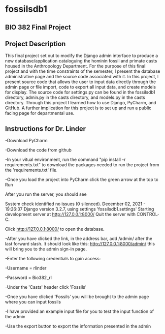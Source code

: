 # fossilsdb1
## BIO 382 Final Project
## Project Description
This final project set out to modify the Django admin interface to produce a new database/application cataloguing the hominin fossil and primate casts housed in the Anthropology Department. For the purpose of this final project and with the time constraints of the semester, I present the database administrative page and the source code associated with it. In this project, I present source code that allows the user to input data directly through the admin page or file import, code to export all input data, and create models for display. The source code for settings.py can be found in the fossilsdb1 directory, admin.py in the casts directory, and models.py in the casts directory. Through this project I learned how to use Django, PyCharm, and GitHub. A further implication for this project is to set up and run a public facing page for departmental use.
## Instructions for Dr. Linder
-Download PyCharm

-Download the code from github

-In your vitual environment, run the command "pip install -r requirements.txt" to download the packages needed to run the project from the 'requirements.txt' file.

-Once you load the project into PyCharm click the green arrow at the top to Run

After you run the server, you should see 

System check identified no issues (0 silenced).
December 02, 2021 - 19:26:37
Django version 3.2.7, using settings 'fossilsdb1.settings'
Starting development server at http://127.0.0.1:8000/
Quit the server with CONTROL-C.

Click http://127.0.0.1:8000/ to open the database. 

-After you have clicked the link, in the address bar, add /admin/ after the last forward slash. 
It should look like this: http://127.0.0.1:8000/admin/ this will bring you to the admin sign-in page. 

-Enter the following credentials to gain access:

-Username = rlinder 

-Password = Bio382_rl

-Under the 'Casts' header click 'Fossils'

-Once you have clicked 'Fossils' you will be brought to the admin page where you can input fossils

-I have provided an example input file for you to test the input function of the admin

-Use the export button to export the information presented in the admin
